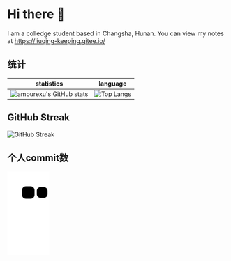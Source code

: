 # Hi there 👋
I am a colledge student based in Changsha, Hunan.  You can view my notes at https://liuqing-keeping.gitee.io/

## 统计

| statistics                                                   | language                                                     |
| ------------------------------------------------------------ | ------------------------------------------------------------ |
| ![amourexu's GitHub stats](https://github-readme-stats.vercel.app/api?username=Julius-lq&count_private=true&theme=tokyonight&bg_color=50,CE9FFC,2AFADF&title_color=0D47A1&text_color=1565C0&locale=cn&include_all_commits=true&card_width=480) | ![Top Langs](https://github-readme-stats.vercel.app/api/top-langs/?username=Julius-lq&layout=compact&theme=tokyonight&bg_color=70,CE9FFC,2AFADF&title_color=0D47A1&text_color=1565C0&card_width=350) |

## GitHub Streak

![GitHub Streak](https://github-readme-streak-stats.herokuapp.com/?user=Julius-lq&theme=tokyonight&title_color=0D47A1&text_color=1565C)

## 个人commit数

![snack](https://raw.githubusercontent.com/Julius-lq/Julius-lq/dist/snake.svg)
